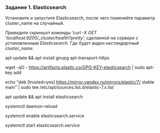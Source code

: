 ### Задание 1. Elasticsearch 

Установите и запустите Elasticsearch, после чего поменяйте параметр cluster_name на случайный. 

*Приведите скриншот команды 'curl -X GET 'localhost:9200/_cluster/health?pretty', сделанной на сервере с установленным Elasticsearch. Где будет виден нестандартный cluster_name*.


apt update && apt install gnupg apt-transport-https

wget -qO - https://artifacts.elastic.co/GPG-KEY-elasticsearch | sudo apt-key add

echo "deb [trusted=yes] https://mirror.yandex.ru/mirrors/elastic/7/ stable main" | sudo tee /etc/apt/sources.list.d/elastic-7.x.list

apt update && apt install elasticsearch

systemctl daemon-reload

systemctl enable elasticsearch.service

systemctl start elasticsearch.service




